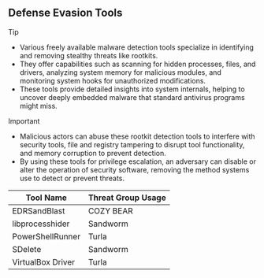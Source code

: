 ## Defense Evasion Tools

> [!TIP]
> - Various freely available malware detection tools specialize in identifying and removing stealthy threats like rootkits.
> - They offer capabilities such as scanning for hidden processes, files, and drivers, analyzing system memory for malicious modules, and monitoring system hooks for unauthorized modifications.
> - These tools provide detailed insights into system internals, helping to uncover deeply embedded malware that standard antivirus programs might miss.

> [!IMPORTANT]
> - Malicious actors can abuse these rootkit detection tools to interfere with security tools, file and registry tampering to disrupt tool functionality, and memory corruption to prevent detection.
> - By using these tools for privilege escalation, an adversary can disable or alter the operation of security software, removing the method systems use to detect or prevent threats.

| Tool Name | Threat Group Usage |
|---|---|
| EDRSandBlast | COZY BEAR |
| libprocesshider | Sandworm |
| PowerShellRunner | Turla |
| SDelete | Sandworm |
| VirtualBox Driver | Turla |
